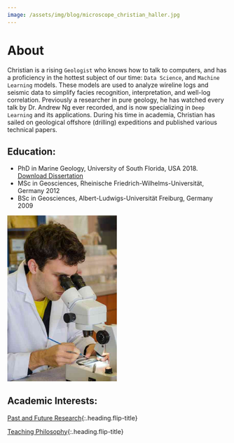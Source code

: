 ```yaml
---
image: /assets/img/blog/microscope_christian_haller.jpg
---
```


# About

Christian is a rising `Geologist` who knows how to talk to computers, and has a proficiency in the hottest subject of our time: `Data Science`, and `Machine Learning` models.
These models are used to analyze wireline logs and seismic data to simplify facies recognition, interpretation, and well-log correlation.
Previously a researcher in pure geology, he has watched every talk by Dr. Andrew Ng ever recorded, and is now specializing in `Deep Learning` and its applications.
During his time in academia, Christian has sailed on geological offshore (drilling) expeditions and published various technical papers.

## Education:
* PhD in Marine Geology, University of South Florida, USA 2018. <a href="https://scholarcommons.usf.edu/etd/7627/" target="_blank">Download Dissertation</a>
* MSc in Geosciences, Rheinische Friedrich-Wilhelms-Universität, Germany 2012
* BSc in Geosciences, Albert-Ludwigs-Universität Freiburg, Germany 2009

<img src="/assets/img/about/microscope_christian_haller.jpg" alt="In the Sedlab" style="width:250px" class="center">

## Academic Interests:
[Past and Future Research]{:.heading.flip-title}

[Teaching Philosophy]{:.heading.flip-title}

[Past and Future Research]: /teaching-research/pastandfutureresearch.md
[Teaching Philosophy]: /teaching-research/teaching.md